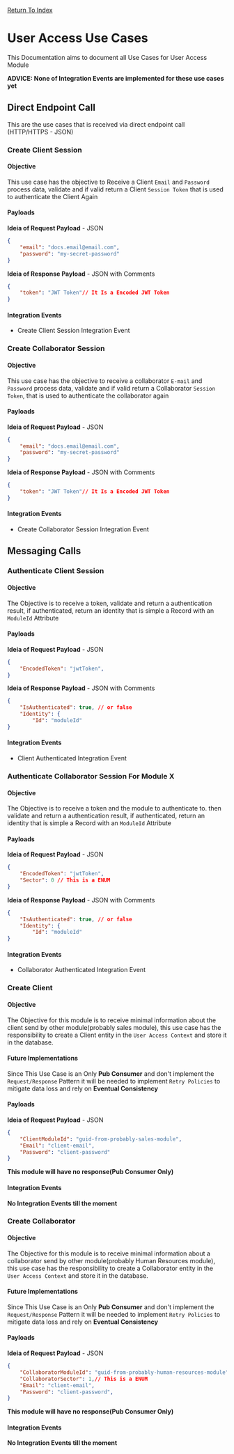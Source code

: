 [Return To Index](../../../../README.md)

# User Access Use Cases

This Documentation aims to document all Use Cases for User Access Module

**ADVICE: None of Integration Events are implemented for these use cases yet**

## Direct Endpoint Call

This are the use cases that is received via direct endpoint call (HTTP/HTTPS - JSON)

### Create Client Session

#### Objective

This use case has the objective to Receive a Client `Email` and `Password` process data, validate and if valid return a Client `Session Token` that is used to authenticate the Client Again

#### Payloads

**Ideia of Request Payload** - JSON

```JSON
{
    "email": "docs.email@email.com",
    "password": "my-secret-password"
}
```

**Ideia of Response Payload** - JSON with Comments

```JSON with Comments
{
    "token": "JWT Token"// It Is a Encoded JWT Token
}
```

#### Integration Events

- Create Client Session Integration Event

### Create Collaborator Session

#### Objective

This use case has the objective to receive a collaborator `E-mail` and `Password` process data, validate and if valid return a Collaborator `Session Token`, that is used to authenticate the collaborator again

#### Payloads

**Ideia of Request Payload** - JSON

```JSON
{
    "email": "docs.email@email.com",
    "password": "my-secret-password"
}
```

**Ideia of Response Payload** - JSON with Comments

```JSON with Comments
{
    "token": "JWT Token"// It Is a Encoded JWT Token
}
```

#### Integration Events

- Create Collaborator Session Integration Event

## Messaging Calls

### Authenticate Client Session

#### Objective

The Objective is to receive a token, validate and return a authentication result, if authenticated, return an identity that is simple a Record with an `ModuleId` Attribute

#### Payloads

**Ideia of Request Payload** - JSON

```JSON With Comments
{
    "EncodedToken": "jwtToken",
}
```

**Ideia of Response Payload** - JSON with Comments

```JSON With Comments
{
    "IsAuthenticated": true, // or false
    "Identity": {
        "Id": "moduleId"
}
```

#### Integration Events

- Client Authenticated Integration Event

### Authenticate Collaborator Session For Module X

#### Objective

The Objective is to receive a token and the module to authenticate to. then validate and return a authentication result, if authenticated, return an identity that is simple a Record with an `ModuleId` Attribute

#### Payloads

**Ideia of Request Payload** - JSON

```JSON With Comments
{
    "EncodedToken": "jwtToken",
    "Sector": 0 // This is a ENUM
}
```

**Ideia of Response Payload** - JSON with Comments

```JSON With Comments
{
    "IsAuthenticated": true, // or false
    "Identity": {
        "Id": "moduleId"
}
```

#### Integration Events

- Collaborator Authenticated Integration Event

### Create Client

#### Objective

The Objective for this module is to receive minimal information about the client send by other module(probably sales module), this use case has the responsibility to create a Client entity in the `User Access Context` and store it in the database.

#### Future Implementations

Since This Use Case is an Only **Pub Consumer** and don't implement the `Request/Response` Pattern it will be needed to implement `Retry Policies` to mitigate data loss and rely on **Eventual Consistency**

#### Payloads

**Ideia of Request Payload** - JSON

```JSON With Comments
{
    "ClientModuleId": "guid-from-probably-sales-module",
    "Email": "client-email",
    "Password": "client-password"
}
```

**This module will have no response(Pub Consumer Only)**

#### Integration Events

**No Integration Events till the moment**

### Create Collaborator

#### Objective

The Objective for this module is to receive minimal information about a collaborator send by other module(probably Human Resources module), this use case has the responsibility to create a Collaborator entity in the `User Access Context` and store it in the database.

#### Future Implementations

Since This Use Case is an Only **Pub Consumer** and don't implement the `Request/Response` Pattern it will be needed to implement `Retry Policies` to mitigate data loss and rely on **Eventual Consistency**

#### Payloads

**Ideia of Request Payload** - JSON

```JSON With Comments
{
    "CollaboratorModuleId": "guid-from-probably-human-resources-module",
    "CollaboratorSector": 1,// This is a ENUM
    "Email": "client-email",
    "Password": "client-password",
}
```

**This module will have no response(Pub Consumer Only)**

#### Integration Events

**No Integration Events till the moment**
